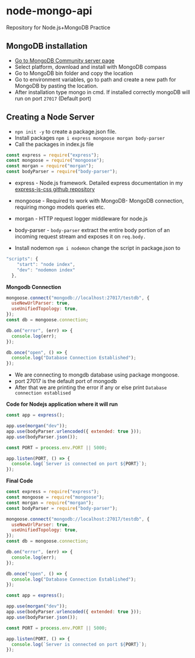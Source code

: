 # node-mongo-api
Repository for Node.js+MongoDB Practice 

## MongoDB installation 

* [Go to MongoDB Community server page](https://www.mongodb.com/try/download/community) 
* Select platform, download and install with MongoDB compass
* Go to MongoDB bin folder and copy the location
* Go to environment variables, go to path and create a new path for MongoDB by pasting the location.
* After installation type mongo in cmd. If installed correctly mongoDB will run on port ```27017``` (Default port)

## Creating a Node Server

* ```npn init -y``` to create a package.json file.
* Install packages ```npm i express mongoose morgan body-parser```
* Call the packages in index.js file

```javascript 
const express = require("express");
const mongoose = require("mongoose");
const morgan = require("morgan");
const bodyParser = require("body-parser");
```

* express - Node.js framework. Detailed express documentation in my [express-js-css github repository](https://github.com/siddhantkd/express-js-cc)
* mongoose - Required to work with MongoDB- MongoDB connection, requiring mongo models queries etc.
* morgan - HTTP request logger middleware for node.js
* body-parser - ```body-parser``` extract the entire body portion of an incoming request stream and exposes it on ```req.body.```

* Install nodemon ```npm i nodemon``` change the script in package.json to 
```javascript 
"scripts": {
    "start": "node index",
    "dev": "nodemon index"
  },
  ```

**Mongodb Connection**

```javascript 
mongoose.connect("mongodb://localhost:27017/testdb", {
  useNewUrlParser: true,
  useUnifiedTopology: true,
});
const db = mongoose.connection;

db.on("error", (err) => {
  console.log(err);
});

db.once("open", () => {
  console.log("Database Connection Established");
});

```

* We are connecting to mongdb database using package mongoose. 
* port 27017 is the default port of mongodb 
* After that we are printing the error if any or else print ```Database connection establised```

**Code for Nodejs application where it will run**

```javascript
const app = express();

app.use(morgan("dev"));
app.use(bodyParser.urlencoded({ extended: true }));
app.use(bodyParser.json());

const PORT = process.env.PORT || 5000;

app.listen(PORT, () => {
  console.log(`Server is connected on port ${PORT}`);
});
```
**Final Code**
```javascript 
const express = require("express");
const mongoose = require("mongoose");
const morgan = require("morgan");
const bodyParser = require("body-parser");

mongoose.connect("mongodb://localhost:27017/testdb", {
  useNewUrlParser: true,
  useUnifiedTopology: true,
});
const db = mongoose.connection;

db.on("error", (err) => {
  console.log(err);
});

db.once("open", () => {
  console.log("Database Connection Established");
});

const app = express();

app.use(morgan("dev"));
app.use(bodyParser.urlencoded({ extended: true }));
app.use(bodyParser.json());

const PORT = process.env.PORT || 5000;

app.listen(PORT, () => {
  console.log(`Server is connected on port ${PORT}`);
});

```
